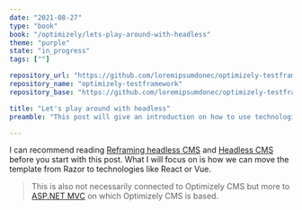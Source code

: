 ```yaml
---
date: "2021-08-27"
type: "book"
book: "/optimizely/lets-play-around-with-headless"
theme: "purple"
state: "in_progress"
tags: [""]

repository_url: "https://github.com/loremipsumdonec/optimizely-testframework"
repository_name: "optimizely-testframework"
repository_base: "https://github.com/loremipsumdonec/optimizely-testframework/blob/main/posts/test_framework_released"

title: "Let's play around with headless"
preamble: "This post will give an introduction on how to use technologies such as React, Vue and Angular to build a front end with support for server-side rendering."

---
```


I can recommend reading [Reframing headless CMS](https://www.optimizely.com/insights/blog/reframing-headless-cms/) and [Headless CMS](https://www.optimizely.com/sv/optimization-glossary/headless-cms/) before you start with this post. What I will focus on is how we can move the template from Razor to technologies like React or Vue. 

> This is also not necessarily connected to Optimizely CMS but more to [ASP.NET MVC](https://dotnet.microsoft.com/apps/aspnet/mvc) on which Optimizely CMS is based.

